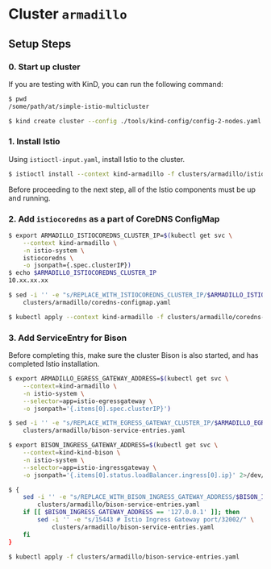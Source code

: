 # Cluster `armadillo`

## Setup Steps

### 0. Start up cluster

If you are testing with KinD, you can run the following command:

```bash
$ pwd
/some/path/at/simple-istio-multicluster

$ kind create cluster --config ./tools/kind-config/config-2-nodes.yaml --name armadillo
```

### 1. Install Istio

Using `istioctl-input.yaml`, install Istio to the cluster.

```bash
$ istioctl install --context kind-armadillo -f clusters/armadillo/istioctl-input.yaml
```

Before proceeding to the next step, all of the Istio components must be up and running.

### 2. Add `istiocoredns` as a part of CoreDNS ConfigMap

```bash
$ export ARMADILLO_ISTIOCOREDNS_CLUSTER_IP=$(kubectl get svc \
    --context kind-armadillo \
    -n istio-system \
    istiocoredns \
    -o jsonpath={.spec.clusterIP})
$ echo $ARMADILLO_ISTIOCOREDNS_CLUSTER_IP
10.xx.xx.xx

$ sed -i '' -e "s/REPLACE_WITH_ISTIOCOREDNS_CLUSTER_IP/$ARMADILLO_ISTIOCOREDNS_CLUSTER_IP/" \
    clusters/armadillo/coredns-configmap.yaml

$ kubectl apply --context kind-armadillo -f clusters/armadillo/coredns-configmap.yaml
```

### 3. Add ServiceEntry for Bison

Before completing this, make sure the cluster Bison is also started, and has completed Istio installation.

```bash
$ export ARMADILLO_EGRESS_GATEWAY_ADDRESS=$(kubectl get svc \
    --context=kind-armadillo \
    -n istio-system \
    --selector=app=istio-egressgateway \
    -o jsonpath='{.items[0].spec.clusterIP}')

$ sed -i '' -e "s/REPLACE_WITH_EGRESS_GATEWAY_CLUSTER_IP/$ARMADILLO_EGRESS_GATEWAY_ADDRESS/" \
    clusters/armadillo/bison-service-entries.yaml

$ export BISON_INGRESS_GATEWAY_ADDRESS=$(kubectl get svc \
    --context=kind-kind-bison \
    -n istio-system \
    --selector=app=istio-ingressgateway \
    -o jsonpath='{.items[0].status.loadBalancer.ingress[0].ip}' 2>/dev/null || echo '127.0.0.1')

$ {
    sed -i '' -e "s/REPLACE_WITH_BISON_INGRESS_GATEWAY_ADDRESS/$BISON_INGRESS_GATEWAY_ADDRESS/" \
        clusters/armadillo/bison-service-entries.yaml
    if [[ $BISON_INGRESS_GATEWAY_ADDRESS == '127.0.0.1' ]]; then
        sed -i '' -e "s/15443 # Istio Ingress Gateway port/32002/" \
            clusters/armadillo/bison-service-entries.yaml
    fi
}

$ kubectl apply -f clusters/armadillo/bison-service-entries.yaml
```
